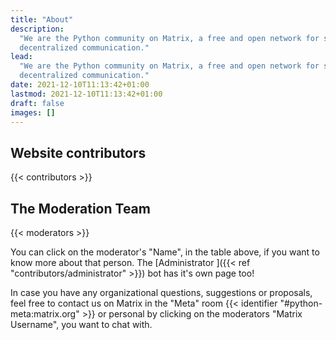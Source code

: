 ```yaml
---
title: "About"
description:
  "We are the Python community on Matrix, a free and open network for secure,
  decentralized communication."
lead:
  "We are the Python community on Matrix, a free and open network for secure,
  decentralized communication."
date: 2021-12-10T11:13:42+01:00
lastmod: 2021-12-10T11:13:42+01:00
draft: false
images: []
---
```


## Website contributors

{{< contributors >}}

## The Moderation Team

{{< moderators >}}

You can click on the moderator's "Name", in the table above, if you want to
know more about that person. The [Administrator
]({{< ref "contributors/administrator" >}}) bot has it's own page
too!

In case you have any organizational questions, suggestions or proposals, feel
free to contact us on Matrix in the "Meta" room
{{< identifier "#python-meta:matrix.org" >}} or personal by clicking on
the moderators "Matrix Username", you want to chat with.

